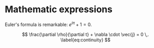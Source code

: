 # Mathematic expressions

Euler's formula is remarkable: $e^{i\pi} + 1 = 0$.

$$ \frac{\partial \rho}{\partial t} + \nabla \cdot \vec{j} = 0 \,. \label{eq:continuity} $$